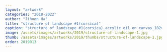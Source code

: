 ```yaml
---
layout: "artwork"
categories: "2018-2022"
author: "Jihoon Ha"
title: "structure of landscape #1(corsica)"
caption: "structure of landscape #1(corsica)_acrylic oil on canvas_182×227㎝_2019"
image: /assets/images/artworks/2019/structure-of-landscape-1.jpg
thumb: /assets/images/artworks/2019/thumbs/structure-of-landscape-1.jpg
order: 2019013
---
```

